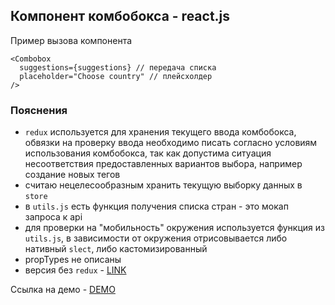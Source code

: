 ## Компонент комбобокса - react.js

Пример вызова компонента

```
<Combobox
  suggestions={suggestions} // передача списка
  placeholder="Choose country" // плейсхолдер
/>
```

### Пояснения

- `redux` используется для хранения текущего ввода комбобокса, обвязки на проверку ввода необходимо писать согласно условиям использования комбобокса, так как допустима ситуация несоответствия предоставленных вариантов выбора, например создание новых тегов
- считаю нецелесообразным хранить текущую выборку данных в `store`
- в `utils.js` есть функция получения списка стран - это мокап запроса к api
- для проверки на "мобильность" окружения используется функция из `utils.js`, в зависимости от окружения отрисовывается либо нативный `slect`, либо кастомизированный
- propTypes не описаны
- версия без `redux` - [LINK](https://github.com/WaNgeL-SaTaR/combobox-react/commit/05617e44118c5251bff71e6f29160ed8caf0627c)

Ссылка на демо - [DEMO](http://paintings.rugorod.com/)
